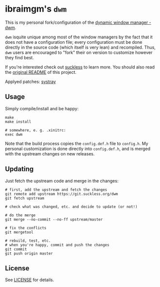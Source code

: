 # ibraimgm's `dwm`

This is my personal fork/configuration of the [dynamic window manager - dwm](https://dwm.suckless.org).

`dwm` isquite unique among most of the window managers by the fact that it does not have a configuration
file; every configuration must be done directly in the source code (which itself is very lean) and recompiled.
Thus, `dwm` users are encouraged to "fork" their on version to customize however they find best.

If you're interested check out [suckless](https://suckless.org) to learn more. You should also read the
[original README](README) of this project.

Applyed patches: [systray](https://dwm.suckless.org/patches/systray/)

## Usage

Simply compile/install and be happy:

```
make
make install

# somewhere, e. g. .xinitrc:
exec dwm
```

Note that the build process copies the `config.def.h` file to `config.h`. My personal customization is done
directly into `config.def.h`, and is merged with the upstream changes on new releases.

## Updating

Just fetch the upstream code and merge in the changes:

```
# first, add the upstream and fetch the changes
git remote add upstream https://git.suckless.org/dwm
git fetch upstream

# check what was changed, etc. and decide to update (or not!)

# do the merge
git merge --no-commit --no-ff upstream/master

# fix the conflicts
git mergetool

# rebuild, test, etc.
# when you're happy, commit and push the changes
git commit
git push origin master
```

## License

See [LICENSE](LICENSE) for details.